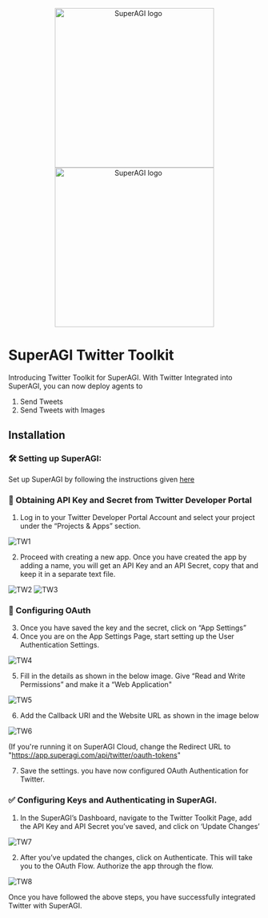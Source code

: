 <p align="center">
<a href="https://superagi.com//#gh-light-mode-only">
<img src="https://superagi.com/wp-content/uploads/2023/05/Logo-dark.svg" width="318px" alt="SuperAGI logo" />
</a>
<a href="https://superagi.com//#gh-dark-mode-only">
<img src="https://superagi.com/wp-content/uploads/2023/05/Logo-light.svg" width="318px" alt="SuperAGI logo" />
</a>
</p>

# SuperAGI Twitter Toolkit

Introducing Twitter Toolkit for SuperAGI. With Twitter Integrated into SuperAGI, you can now deploy agents to

1. Send Tweets
2. Send Tweets with Images

## Installation

### 🛠️ Setting up SuperAGI:

Set up SuperAGI by following the instructions given [here](https://github.com/TransformerOptimus/SuperAGI/blob/main/README.MD)

### 🔐 Obtaining API Key and Secret from Twitter Developer Portal

1. Log in to your Twitter Developer Portal Account and select your project under the “Projects & Apps” section.

![TW1](https://github.com/TransformerOptimus/SuperAGI/assets/133874957/7ee7be42-2e20-4b44-beee-92b754031967)
  
2. Proceed with creating a new app. Once you have created the app by adding a name, you will get an API Key and an API Secret, copy that and keep it in a separate text file.

![TW2](https://github.com/TransformerOptimus/SuperAGI/assets/133874957/4d0d91ec-d22c-4027-b472-d1bc1c692ac7)
![TW3](https://github.com/TransformerOptimus/SuperAGI/assets/133874957/caf265e7-60ac-4a5e-be8b-4b2b9d0fdd15)


### 🚪 Configuring OAuth

3. Once you have saved the key and the secret, click on “App Settings”
4. Once you are on the App Settings Page, start setting up the User Authentication Settings. 

![TW4](https://github.com/TransformerOptimus/SuperAGI/assets/133874957/5db07a1e-3104-4a83-8de8-2394d41268ca)

5. Fill in the details as shown in the below image. Give “Read and Write Permissions” and make it a “Web Application"
    
![TW5](https://github.com/TransformerOptimus/SuperAGI/assets/133874957/08d322f3-b248-49e6-8e5c-85f8d84b9a5f)
    
6. Add the Callback URI and the Website URL as shown in the image below

![TW6](https://github.com/TransformerOptimus/SuperAGI/assets/133874957/7e779e30-1331-403f-a532-224cc2c4c602)
    
  (If you're running it on SuperAGI Cloud, change the Redirect URL to "https://app.superagi.com/api/twitter/oauth-tokens"

7. Save the settings. you have now configured OAuth Authentication for Twitter.

 ### ✅ Configuring Keys and Authenticating in SuperAGI.

1. In the SuperAGI’s Dashboard, navigate to the Twitter Toolkit Page, add the API Key and API Secret you’ve saved, and click on ‘Update Changes’

![TW7](https://github.com/TransformerOptimus/SuperAGI/assets/133874957/cab23842-e515-495a-b697-14587d832abc)

2. After you’ve updated the changes, click on Authenticate. This will take you to the OAuth Flow. Authorize the app through the flow. 

![TW8](https://github.com/TransformerOptimus/SuperAGI/assets/133874957/62f877ac-dc1f-475d-9c5c-52040a197762)

Once you have followed the above steps, you have successfully integrated Twitter with SuperAGI. 
